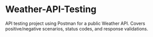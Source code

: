 # Weather-API-Testing
API testing project using Postman  for a public Weather API. Covers positive/negative scenarios, status codes, and response validations.
